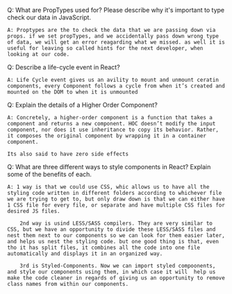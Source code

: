 Q: What are PropTypes used for? Please describe why it's important to type check our data in JavaScript.

    A: Proptypes are the to check the data that we are passing down via props. if we set propTypes, and we accidentally pass down wrong type of data, we will get an error reagarding what we missed. as well it is useful for leaving so called hints for the next developer, when looking at our code.

Q: Describe a life-cycle event in React?

    A: Life Cycle event gives us an avility to mount and unmount ceratin components, every Component follows a cycle from when it’s created and mounted on the DOM to when it is unmounted

Q: Explain the details of a Higher Order Component?

    A: Concretely, a higher-order component is a function that takes a component and returns a new component. HOC doesn’t modify the input component, nor does it use inheritance to copy its behavior. Rather, it composes the original component by wrapping it in a container component.

    Its also said to have zero side effects

Q: What are three different ways to style components in React? Explain some of the benefits of each.

    A: 1 way is that we could use CSS, whic allows us to have all the styling code written in different folders according to whichever file we are trying to get to, but only draw down is that we can either have 1 CSS file for every file, or separate and have multiple CSS files for desired JS files.

        2nd way is usind LESS/SASS compilers. They are very similar to CSS, but we have an opportunity to divide these LESS/SASS files and nest them next to our components so we can look for them easier later, and helps us nest the styling code. but one good thing is that, even tho it has split files, it combines all the code into one file automatically and displays it in an organized way.

        3rd is Styled-Components. Now we can import styled compoonents, and style our components using them, in which case it will  help us make the code cleaner in regards of giving us an opportunity to remove class names from within our components.